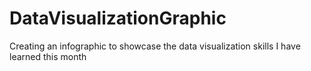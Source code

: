 # DataVisualizationGraphic
Creating an infographic to showcase the data visualization skills I have learned this month
